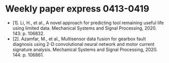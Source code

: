 
# Weekly paper express 0413-0419

- [1].	Li, H., et al., A novel approach for predicting tool remaining useful life using limited data. Mechanical Systems and Signal Processing, 2020. 143: p. 106832.
- [2].	Azamfar, M., et al., Multisensor data fusion for gearbox fault diagnosis using 2-D convolutional neural network and motor current signature analysis. Mechanical Systems and Signal Processing, 2020. 144: p. 106861.
